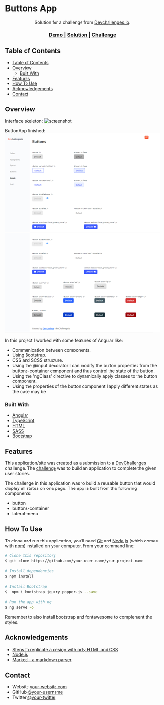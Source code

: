 <!-- Please update value in the {}  -->

<h1 align="start">Buttons App</h1>

<div align="center">
   Solution for a challenge from  <a href="http://devchallenges.io" target="_blank">Devchallenges.io</a>.
</div>

<div align="center">
  <h3>
    <a href="https://github.com/Dev-Joshua/button-app">
      Demo
    </a>
    <span> | </span>
    <a href="https://github.com/Dev-Joshua/button-app">
      Solution
    </a>
    <span> | </span>
    <a href="https://devchallenges.io/challenges/ohgVTyJCbm5OZyTB2gNY">
      Challenge
    </a>
  </h3>
</div>

<!-- TABLE OF CONTENTS -->

## Table of Contents

- [Table of Contents](#table-of-contents)
- [Overview](#overview)
  - [Built With](#built-with)
- [Features](#features)
- [How To Use](#how-to-use)
- [Acknowledgements](#acknowledgements)
- [Contact](#contact)

<!-- OVERVIEW -->

## Overview

Interface skeleton:
![screenshot](https://user-images.githubusercontent.com/16707738/92399059-5716eb00-f132-11ea-8b14-bcacdc8ec97b.png)

ButtonApp finished:
![screenshot](./src/assets/screen1.png)
![screenshot](./src/assets/screen2.png)

In this project I worked with some features of Angular like:

- Communication between components.
- Using Bootstrap.
- CSS and SCSS structure.
- Using the @input decorator I can modify the button properties from the buttons-container component and thus control the state of the button.
- Using the 'ngClass' directive to dynamically apply classes to the button component.
- Using the properties of the button component I apply different states as the case may be

### Built With

<!-- This section should list any major frameworks that you built your project using. Here are a few examples.-->

- [Angular](https://angular.io/)
- [TypeScript](https://www.typescriptlang.org/)
- [HTML](https://developer.mozilla.org/es/docs/Web/HTML)
- [SASS](https://sass-lang.com/)
- [Bootstrap](https://getbootstrap.com/)

## Features

<!-- List the features of your application or follow the template. Don't share the figma file here :) -->

This application/site was created as a submission to a [DevChallenges](https://devchallenges.io/challenges) challenge. The [challenge](https://devchallenges.io/challenges/ohgVTyJCbm5OZyTB2gNY) was to build an application to complete the given user stories.

The challenge in this application was to build a reusable button that would display all states on one page.
The app is built from the following components:

- button
- buttons-container
- lateral-menu

## How To Use

<!-- This is an example, please update according to your application -->

To clone and run this application, you'll need [Git](https://git-scm.com) and [Node.js](https://nodejs.org/en/download/) (which comes with [npm](http://npmjs.com)) installed on your computer. From your command line:

```bash
# Clone this repository
$ git clone https://github.com/your-user-name/your-project-name

# Install dependencies
$ npm install

# Install Bootstrap
$  npm i bootstrap jquery popper.js --save

# Run the app with ng
$ ng serve -o
```

Remember to also install bootstrap and fontawesome to complement the styles.

## Acknowledgements

<!-- This section should list any articles or add-ons/plugins that helps you to complete the project. This is optional but it will help you in the future. For exmpale -->

- [Steps to replicate a design with only HTML and CSS](https://devchallenges-blogs.web.app/how-to-replicate-design/)
- [Node.js](https://nodejs.org/)
- [Marked - a markdown parser](https://github.com/chjj/marked)

## Contact

- Website [your-website.com](https://{your-web-site-link})
- GitHub [@your-username](https://{github.com/your-usermame})
- Twitter [@your-twitter](https://{twitter.com/your-username})
